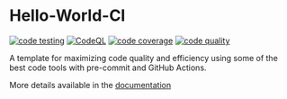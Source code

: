 # Hello-World-CI

[![code testing](https://github.com/grintor/Hello-Wolrd-CI/actions/workflows/testing.yaml/badge.svg)](https://github.com/grintor/Hello-World-CI/actions/workflows/testing.yaml)
[![CodeQL](https://github.com/grintor/Hello-Wolrd-CI/actions/workflows/codeql.yaml/badge.svg)](https://github.com/grintor/Hello-Wolrd-CI/actions/workflows/codeql.yaml)
[![code coverage](https://img.shields.io/endpoint?url=https://raw.githubusercontent.com/grintor/Hello-Wolrd-CI/main/.repo-shields/covered_shield.json)](.repo-reports/coverage.txt)
[![code quality](https://img.shields.io/endpoint?url=https://raw.githubusercontent.com/grintor/Hello-Wolrd-CI/main/.repo-shields/quality_shield.json)](.repo-reports/pylint-report.txt)

A template for maximizing code quality and efficiency using some of the best code tools with pre-commit and GitHub
Actions.

More details available in the [documentation](https://grintor.github.io/Hello-World-CI/)
